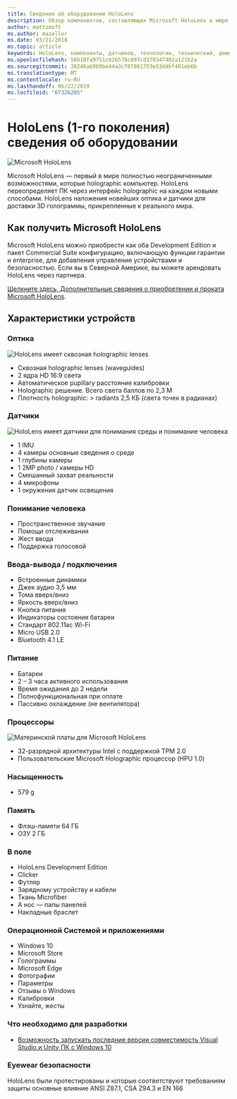 ```yaml
---
title: Сведения об оборудовании HoloLens
description: Обзор компонентов, составляющих Microsoft HoloLens в мире первый полностью неограниченными возможностями, которые holographic компьютер под управлением Windows.
author: mattzmsft
ms.author: mazeller
ms.date: 03/21/2018
ms.topic: article
keywords: HoloLens, компоненты, датчиков, технологии, технический, демонтаж, уничтожения,
ms.openlocfilehash: 56b10fa9751c626578c697cd370347482a121b2a
ms.sourcegitcommit: 30246ab9b9be44a3c707061753e53d4bf401eb6b
ms.translationtype: MT
ms.contentlocale: ru-RU
ms.lasthandoff: 06/22/2019
ms.locfileid: "67326205"
---
```

# <a name="hololens-1st-gen-hardware-details"></a>HoloLens (1-го поколения) сведения об оборудовании

![Microsoft HoloLens](images/see-through-400px.jpg)

Microsoft HoloLens — первый в мире полностью неограниченными возможностями, которые holographic компьютер. HoloLens переопределяет ПК через интерфейс holographic на каждом новыми способами. HoloLens наложения новейших оптика и датчики для доставки 3D голограммы, прикрепленные к реального мира.

## <a name="how-to-get-microsoft-hololens"></a>Как получить Microsoft HoloLens

Microsoft HoloLens можно приобрести как оба Development Edition и пакет Commercial Suite конфигурацию, включающую функции гарантии и enterprise, для добавления управление устройствами и безопасностью. Если вы в Северной Америке, вы можете арендовать HoloLens через партнера.

[Щелкните здесь, Дополнительные сведения о приобретении и проката Microsoft HoloLens](https://www.microsoft.com/hololens/buy).

## <a name="device-specifications"></a>Характеристики устройств

### <a name="optics"></a>Оптика

![HoloLens имеет сквозная holographic lenses](images/displays-400px.jpg)
* Сквозная holographic lenses (waveguides)
* 2 ядра HD 16:9 света
* Автоматическое pupillary расстояние калибровки
* Holographic решение. Всего света баллов по 2,3 M
* Плотность holographic: > radiants 2,5 КБ (света точек в радианах)

### <a name="sensors"></a>Датчики

![HoloLens имеет датчики для понимания среды и понимание человека](images/sensor-bar-400px.jpg)
* 1 IMU
* 4 камеры основные сведения о среде
* 1 глубины камеры
* 1 2MP photo / камеры HD
* Смешанный захват реальности
* 4 микрофоны
* 1 окружения датчик освещения

### <a name="human-understanding"></a>Понимание человека
* Пространственное звучание
* Помощи отслеживания
* Жест ввода
* Поддержка голосовой

### <a name="input--output--connectivity"></a>Ввода-вывода / подключения
* Встроенные динамики
* Джек аудио 3,5 мм
* Тома вверх/вниз
* Яркость вверх/вниз
* Кнопка питания
* Индикаторы состояния батареи
* Стандарт 802.11ac Wi-Fi
* Micro USB 2.0
* Bluetooth 4.1 LE

### <a name="power"></a>Питание
* Батареи
* 2 – 3 часа активного использования
* Время ожидания до 2 недели
* Полнофункциональная при оплате
* Пассивно охлаждение (не вентилятора)

### <a name="processors"></a>Процессоры

![Материнской платы для Microsoft HoloLens](images/motherboard-400px.jpg)
* 32-разрядной архитектуры Intel с поддержкой TPM 2.0
* Пользовательские Microsoft Holographic процессор (HPU 1.0)

### <a name="weight"></a>Насыщенность
* 579 g

### <a name="memory"></a>Память
* Флэш-памяти 64 ГБ
* ОЗУ 2 ГБ

### <a name="whats-in-the-box"></a>В поле
* HoloLens Development Edition
* Clicker
* Футляр
* Зарядному устройству и кабели
* Ткань Microfiber
* А нос — папы панелей
* Накладные браслет

### <a name="os-and-apps"></a>Операционной Системой и приложениями
* Windows 10
* Microsoft Store
* Голограммы
* Microsoft Edge
* Фотографии
* Параметры
* Отзывы о Windows
* Калибровки
* Узнайте, жесты

### <a name="what-you-need-to-develop"></a>Что необходимо для разработки
* [Возможность запускать последние версии совместимость Visual Studio и Unity ПК с Windows 10](install-the-tools.md)

### <a name="safety-eyewear"></a>Eyewear безопасности

HoloLens были протестированы и которые соответствуют требованиям защиты основные влияние ANSI Z87.1, CSA Z94.3 и EN 166
